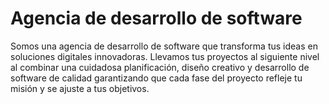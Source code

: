 # Agencia de desarrollo de software
Somos una agencia de desarrollo de software que transforma tus ideas en soluciones digitales innovadoras. Llevamos tus proyectos al siguiente nivel al combinar una cuidadosa planificación, diseño creativo y desarrollo de software de calidad garantizando que cada fase del proyecto refleje tu misión y se ajuste a tus objetivos.
